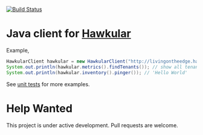 [![Build Status](https://travis-ci.org/Hawkular-QE/hawkular-java-client.svg?branch=master)](https://travis-ci.org/Hawkular-QE/hawkular-java-client)
# Java client for [Hawkular](https://github.com/hawkular/hawkular)
Example,
```java
HawkularClient hawkular = new HawkularClient("http://livingontheedge.hawkular.org", "", "");
System.out.println(hawkular.metrics().findTenants()); // show all tenants
System.out.println(hawkular.inventory().pinger()); // 'Hello World'
```
See [unit tests](src/test/java/org/hawkular/client/test) for more examples.

# Help Wanted
This project is under active development.  Pull requests are welcome.
